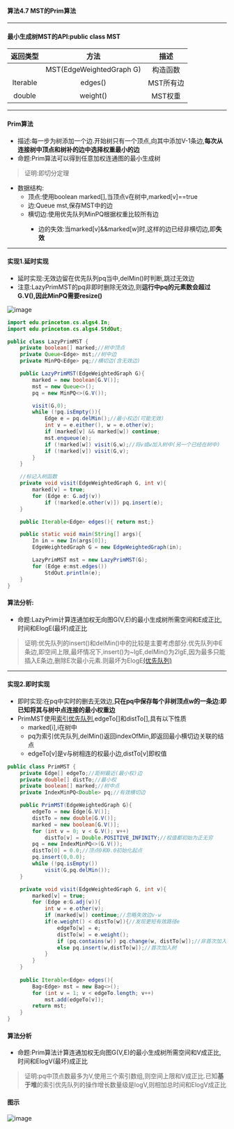 #### 算法4.7 MST的Prim算法
---

#### 最小生成树MST的API:public class MST
|返回类型|方法|描述|
|:-:|:-:|:-:|
||MST(EdgeWeightedGraph G)|构造函数|
|Iterable<Edge>|edges()|MST所有边|
|double|weight()|MST权重|
---

#### Prim算法
+ 描述:每一步为树添加一个边.开始树只有一个顶点,向其中添加V-1条边,**每次从连接树中顶点和树补的边中选择权重最小的边**
+ 命题:Prim算法可以得到任意加权连通图的最小生成树
> 证明:即切分定理
+ 数据结构:
    + 顶点:使用boolean marked[],当顶点v在树中,marked[v]==true
    + 边:Queue<Edge> mst,保存MST中的边
    + 横切边:使用优先队列MinPQ<Edge>根据权重比较所有边
        + 边的失效:当marked[v]&&marked[w]时,这样的边已经非横切边,即**失效**
---

#### 实现1.延时实现
+ 延时实现:无效边留在优先队列pq当中,delMin()时判断,跳过无效边
+ 注意:LazyPrimMST的pq非即时删除无效边,则**运行中pq的元素数会超过G.V(),因此MinPQ需要resize()**

![image](https://github.com/NepJNQ/algs4Note/raw/master/4-Graph/LazyPrim.jpg)

```Java
import edu.princeton.cs.algs4.In;
import edu.princeton.cs.algs4.StdOut;

public class LazyPrimMST {
    private boolean[] marked;//树中顶点
    private Queue<Edge> mst;//树中边
    private MinPQ<Edge> pq;//横切边(含无效边)

    public LazyPrimMST(EdgeWeightedGraph G){
        marked = new boolean[G.V()];
        mst = new Queue<>();
        pq = new MinPQ<>(G.V());

        visit(G,0);
        while (!pq.isEmpty()){
            Edge e = pq.delMin();//最小权边(可能无效)
            int v = e.either(), w = e.other(v);
            if (marked[v] && marked[w]) continue;
            mst.enqueue(e);
            if (!marked[w]) visit(G,w);//将v或w加入树中(另一个已经在树中)
            if (!marked[v]) visit(G,v);
        }
    }

    //标记入树函数
    private void visit(EdgeWeightedGraph G, int v){
        marked[v] = true;
        for (Edge e: G.adj(v))
            if (!marked[e.other(v)]) pq.insert(e);
    }

    public Iterable<Edge> edges(){ return mst;}

    public static void main(String[] args){
        In in = new In(args[0]);
        EdgeWeightedGraph G = new EdgeWeightedGraph(in);

        LazyPrimMST mst = new LazyPrimMST(G);
        for (Edge e:mst.edges())
            StdOut.println(e);
    }
}
```

#### 算法分析:
+ 命题:LazyPrim计算连通加权无向图G(V,E)的最小生成树所需空间和E成正比,时间和ElogE(最坏)成正比
> 证明:优先队列的insert()和delMin()中的比较是主要考虑部分.优先队列中E条边,即空间上限,最坏情况下,insert()为~lgE,delMin()为2lgE,因为最多只能插入E条边,删除E次最小元素.则最坏为ElogE[(优先队列)](https://github.com/NepJNQ/algs4Note/blob/master/2_4/2.4%E4%BC%98%E5%85%88%E9%98%9F%E5%88%97.md)
---

#### 实现2.即时实现
+ 即时实现:在pq中实时的删去无效边,**只在pq中保存每个非树顶点w的一条边:即已知将其与树中点连接的最小权重边**
+ PrimMST使用[索引优先队列](https://github.com/NepJNQ/algs4Note/blob/master/2_4/Ex2_2_33%20%E7%B4%A2%E5%BC%95%E4%BC%98%E5%85%88%E9%98%9F%E5%88%97.md),edgeTo[]和distTo[],具有以下性质
    + marked[i],i在树中
    + pq为索引优先队列,delMin()返回indexOfMin,即返回最小横切边关联的结点
    + edgeTo[v]是v与树相连的权最小边,distTo[v]即权值

```Java
public class PrimMST {
    private Edge[] edgeTo;//距树最近(最小权)边
    private double[] distTo;//最小权
    private boolean[] marked;//树中点
    private IndexMinPQ<Double> pq;//有效横切边

    public PrimMST(EdgeWeightedGraph G){
        edgeTo = new Edge[G.V()];
        distTo = new double[G.V()];
        marked = new boolean[G.V()];
        for (int v = 0; v < G.V(); v++)
            distTo[v] = Double.POSITIVE_INFINITY;//权值都初始为正无穷
        pq = new IndexMinPQ<>(G.V());
        distTo[0] = 0.0;//顶点0和0.0初始化起点
        pq.insert(0,0.0);
        while (!pq.isEmpty())
            visit(G,pq.delMin());
    }

    private void visit(EdgeWeightedGraph G, int v){
        marked[v] = true;
        for (Edge e:G.adj(v)){
            int w = e.other(v);
            if (marked[w]) continue;//忽略失效边v-w
            if(e.weight() < distTo[w]){//发现更短有效路径e
                edgeTo[w] = e;
                distTo[w] = e.weight();
                if (pq.contains(w)) pq.change(w, distTo[w]);//非首次加入树
                else pq.insert(w,distTo[w]);//首次加入树
            }
        }
    }
    
    public Iterable<Edge> edges(){
        Bag<Edge> mst = new Bag<>();
        for (int v = 1; v < edgeTo.length; v++)
            mst.add(edgeTo[v]);
        return mst;
    }
}
```

#### 算法分析
+ 命题:Prim算法计算连通加权无向图G(V,E)的最小生成树所需空间和V成正比,时间和ElogV(最坏)成正比
> 证明:pq中顶点数最多为V,使用三个索引数组,则空间上限和V成正比.已知**基于堆**的索引优先队列的操作增长数量级是logV,则相加总时间和ElogV成正比

#### 图示
![image](https://github.com/NepJNQ/algs4Note/raw/master/4-Graph/PrimMST.jpg)

